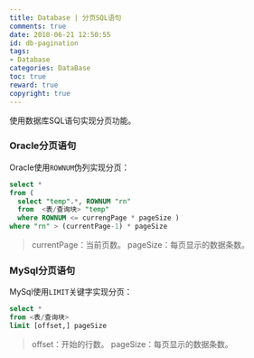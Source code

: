 ```yaml
---
title: Database | 分页SQL语句
comments: true
date: 2018-06-21 12:50:55
id: db-pagination
tags: 
- Database
categories: DataBase
toc: true
reward: true
copyright: true
---
```


<!--# Database | 分页SQL语句-->

使用数据库SQL语句实现分页功能。

<!--more-->

### Oracle分页语句

Oracle使用`ROWNUM`伪列实现分页：

```sql
select * 
from ( 
  select "temp".*, ROWNUM "rn" 
  from  <表/查询块> "temp" 
  where ROWNUM <= currengPage * pageSize ) 
where "rn" > (currentPage-1) * pageSize
```

> currentPage：当前页数。
> pageSize：每页显示的数据条数。

### MySql分页语句

MySql使用`LIMIT`关键字实现分页：

```sql
select *
from <表/查询块>
limit [offset,] pageSize
```

> offset：开始的行数。
> pageSize：每页显示的数据条数。


